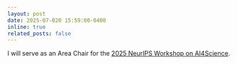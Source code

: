 ```yaml
---
layout: post
date: 2025-07-020 15:59:00-0400
inline: true
related_posts: false
---
```


I will serve as an Area Chair for the [2025 NeurIPS Workshop on AI4Science](https://ai4sciencecommunity.github.io/neurips25.html).

